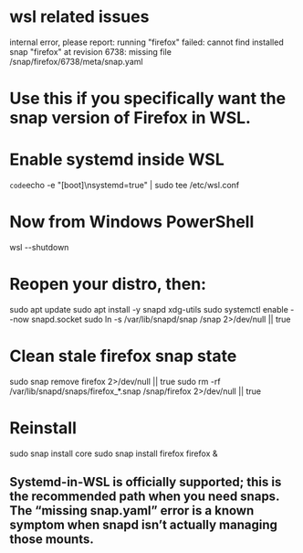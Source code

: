 # wsl related issues
internal error, please report: running "firefox" failed: cannot find installed snap "firefox" at revision 6738: missing file /snap/firefox/6738/meta/snap.yaml
# Use this if you specifically want the snap version of Firefox in WSL.
# Enable systemd inside WSL
`code`echo -e "[boot]\nsystemd=true" | sudo tee /etc/wsl.conf

# Now from Windows PowerShell
wsl --shutdown

# Reopen your distro, then:
sudo apt update
sudo apt install -y snapd xdg-utils
sudo systemctl enable --now snapd.socket
sudo ln -s /var/lib/snapd/snap /snap 2>/dev/null || true

# Clean stale firefox snap state
sudo snap remove firefox 2>/dev/null || true
sudo rm -rf /var/lib/snapd/snaps/firefox_*.snap /snap/firefox 2>/dev/null || true

# Reinstall
sudo snap install core
sudo snap install firefox
firefox &

## Systemd-in-WSL is officially supported; this is the recommended path when you need snaps. The “missing snap.yaml” error is a known symptom when snapd isn’t actually managing those mounts.


